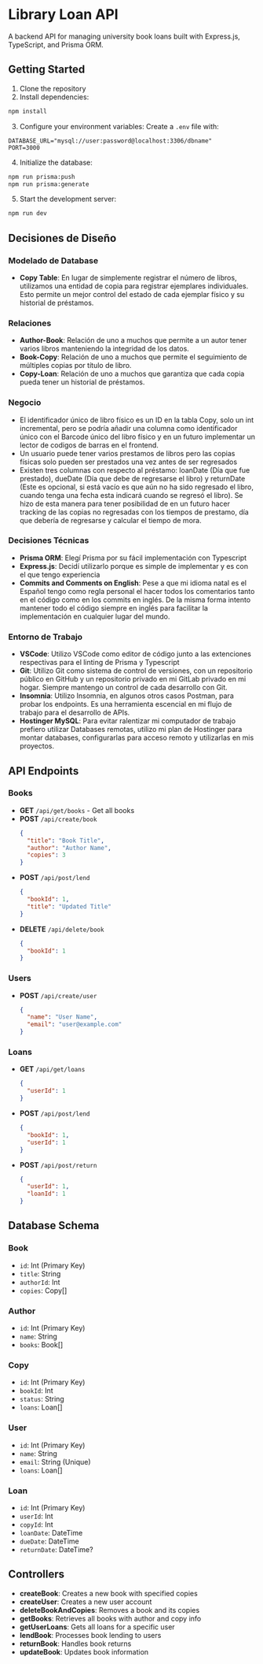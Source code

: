 # Library Loan API

A backend API for managing university book loans built with Express.js, TypeScript, and Prisma ORM.

## Getting Started

1. Clone the repository
2. Install dependencies:
```bash
npm install
```

3. Configure your environment variables:
Create a `.env` file with:
```
DATABASE_URL="mysql://user:password@localhost:3306/dbname"
PORT=3000
```

4. Initialize the database:
```bash
npm run prisma:push
npm run prisma:generate
```

5. Start the development server:
```bash
npm run dev
```

## Decisiones de Diseño

### Modelado de Database
- **Copy Table**: En lugar de simplemente registrar el número de libros, utilizamos una entidad de copia para registrar ejemplares individuales. Esto permite un mejor control del estado de cada ejemplar físico y su historial de préstamos.

### Relaciones
- **Author-Book**: Relación de uno a muchos que permite a un autor tener varios libros manteniendo la integridad de los datos.
- **Book-Copy**: Relación de uno a muchos que permite el seguimiento de múltiples copias por título de libro.
- **Copy-Loan**: Relación de uno a muchos que garantiza que cada copia pueda tener un historial de préstamos.

### Negocio
- El identificador único de libro físico es un ID en la tabla Copy, solo un int incremental, pero se podría añadir una columna como identificador único con el Barcode único del libro físico y en un futuro implementar un lector de codigos de barras en el frontend.
- Un usuario puede tener varios prestamos de libros pero las copias físicas solo pueden ser prestados una vez antes de ser regresados
- Existen tres columnas con respecto al préstamo: loanDate (Día que fue prestado), dueDate (Día que debe de regresarse el libro) y returnDate (Este es opcional, si está vacío es que aún no ha sido regresado el libro, cuando tenga una fecha esta indicará cuando se regresó el libro). Se hizo de esta manera para tener posibilidad de en un futuro hacer tracking de las copias no regresadas con los tiempos de prestamo, día que debería de regresarse y calcular el tiempo de mora.

### Decisiones Técnicas
- **Prisma ORM**: Elegí Prisma por su fácil implementación con Typescript
- **Express.js**: Decidí utilizarlo porque es simple de implementar y es con el que tengo experiencia
- **Commits and Comments on English**: Pese a que mi idioma natal es el Español tengo como regla personal el hacer todos los comentarios tanto en el código como en los commits en inglés. De la misma forma intento mantener todo el código siempre en inglés para facilitar la implementación en cualquier lugar del mundo.

### Entorno de Trabajo
- **VSCode**: Utilizo VSCode como editor de código junto a las extenciones respectivas para el linting de Prisma y Typescript
- **Git**: Utilizo Git como sistema de control de versiones, con un repositorio público en GitHub y un repositorio privado en mi GitLab privado en mi hogar. Siempre mantengo un control de cada desarrollo con Git.
- **Insomnia**: Utilizo Insomnia, en algunos otros casos Postman, para probar los endpoints. Es una herramienta escencial en mi flujo de trabajo para el desarrollo de APIs.
- **Hostinger MySQL**: Para evitar ralentizar mi computador de trabajo prefiero utilizar Databases remotas, utilizo mi plan de Hostinger para montar databases, configurarlas para acceso remoto y utilizarlas en mis proyectos.

## API Endpoints

### Books
- **GET** `/api/get/books` - Get all books
- **POST** `/api/create/book`
  ```json
  {
    "title": "Book Title",
    "author": "Author Name",
    "copies": 3
  }
  ```
- **POST** `/api/post/lend`
  ```json
  {
    "bookId": 1,
    "title": "Updated Title"
  }
  ```
- **DELETE** `/api/delete/book`
  ```json
  {
    "bookId": 1
  }
  ```

### Users
- **POST** `/api/create/user`
  ```json
  {
    "name": "User Name",
    "email": "user@example.com"
  }
  ```

### Loans
- **GET** `/api/get/loans`
  ```json
  {
    "userId": 1
  }
  ```
- **POST** `/api/post/lend`
  ```json
  {
    "bookId": 1,
    "userId": 1
  }
  ```
- **POST** `/api/post/return`
  ```json
  {
    "userId": 1,
    "loanId": 1
  }
  ```

## Database Schema

### Book
- `id`: Int (Primary Key)
- `title`: String
- `authorId`: Int
- `copies`: Copy[]

### Author
- `id`: Int (Primary Key)
- `name`: String
- `books`: Book[]

### Copy
- `id`: Int (Primary Key)
- `bookId`: Int
- `status`: String
- `loans`: Loan[]

### User
- `id`: Int (Primary Key)
- `name`: String
- `email`: String (Unique)
- `loans`: Loan[]

### Loan
- `id`: Int (Primary Key)
- `userId`: Int
- `copyId`: Int
- `loanDate`: DateTime
- `dueDate`: DateTime
- `returnDate`: DateTime?

## Controllers

- **createBook**: Creates a new book with specified copies
- **createUser**: Creates a new user account
- **deleteBookAndCopies**: Removes a book and its copies
- **getBooks**: Retrieves all books with author and copy info
- **getUserLoans**: Gets all loans for a specific user
- **lendBook**: Processes book lending to users
- **returnBook**: Handles book returns
- **updateBook**: Updates book information